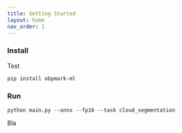 ```yaml
---
title: Getting Started
layout: home
nav_order: 1
---
```


### Install

Test

```pip install obpmark-ml```

### Run

`python main.py --onnx --fp16 --task cloud_segmentation`

Bla 

